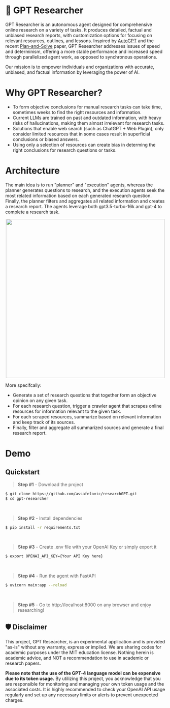 # 🔎 GPT Researcher
GPT Researcher is an autonomous agent designed for comprehensive online research on a variety of tasks. It produces detailed, factual and unbiased research reports, with customization options for focusing on relevant resources, outlines, and lessons. Inspired by [AutoGPT](https://github.com/Significant-Gravitas/Auto-GPT) and the recent [Plan-and-Solve](https://arxiv.org/abs/2305.04091) paper, GPT Researcher addresses issues of speed and determinism, offering a more stable performance and increased speed through parallelized agent work, as opposed to synchronous operations.

Our mission is to empower individuals and organizations with accurate, unbiased, and factual information by leveraging the power of AI.

# Why GPT Researcher?

- To form objective conclusions for manual research tasks can take time, sometimes weeks to find the right resources and information.
- Current LLMs are trained on past and outdated information, with heavy risks of hallucinations, making them almost irrelevant for research tasks.
- Solutions that enable web search (such as ChatGPT + Web Plugin), only consider limited resources that in some cases result in superficial conclusions or biased answers.
- Using only a selection of resources can create bias in determing the right conclusions for research questions or tasks. 

# Architecture
The main idea is to run "planner" and "execution" agents, whereas the planner generates questions to research, and the execution agents seek the most related information based on each generated research question. Finally, the planner filters and aggregates all related information and creates a research report. The agents leverage both gpt3.5-turbo-16k and gpt-4 to complete a research task.

<div align="center">
<img align="center" height="500" src="https://cowriter-images.s3.amazonaws.com/arch.png">
</div>

More specifcally:
* Generate a set of research questions that together form an objective opinion on any given task. 
* For each research question, trigger a crawler agent that scrapes online resources for information relevant to the given task.
* For each scraped resources, summarize based on relevant information and keep track of its sources.
* Finally, filter and aggregate all summarized sources and generate a final research report.

# Demo


## Quickstart

> **Step #1** - Download the project

```bash
$ git clone https://github.com/assafelovic/researchGPT.git
$ cd gpt-researcher
```

<br />

> **Step #2** - Install dependencies
```bash
$ pip install -r requirements.txt
```
<br />

> **Step #3** - Create .env file with your OpenAI Key or simply export it

```bash
$ export OPENAI_API_KEY={Your API Key here}
```
<br />

> **Step #4** - Run the agent with FastAPI

```bash
$ uvicorn main:app --reload
```
<br />

> **Step #5** - Go to http://localhost:8000 on any browser and enjoy researching!

## 🛡 Disclaimer

This project, GPT Researcher, is an experimental application and is provided "as-is" without any warranty, express or implied. We are sharing codes for academic purposes under the MIT education license. Nothing herein is academic advice, and NOT a recommendation to use in academic or research papers.

**Please note that the use of the GPT-4 language model can be expensive due to its token usage.** By utilizing this project, you acknowledge that you are responsible for monitoring and managing your own token usage and the associated costs. It is highly recommended to check your OpenAI API usage regularly and set up any necessary limits or alerts to prevent unexpected charges.
